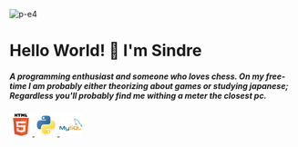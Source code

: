 <!--Profile views-->
<p align="left"> 
  <img src="https://komarev.com/ghpvc/?username=p-e4&label=Profile%20views&color=0e75b6&style=flat" alt="p-e4" /> 
</p>

<h1 align="left">Hello World! 👋 I'm Sindre</h1>
<!--<h3 align="center">[Subtitle text pending. . .]</h3>


<!--Connections-->
<!--<h3 align="left">Connect with me:</h3>
<p align="left">
<a href="https://linkedin.com/in/sindre-lien-a842a632a" target="blank">
  <img align="center" src="https://raw.githubusercontent.com/rahuldkjain/github-profile-readme-generator/master/src/images/icons/Social/linked-in-alt.svg" alt="sindre-lien-a842a632a" height="30" width="40" />
</a>
</p>
-->

<!--Subtext-->
<h5>
  A programming enthusiast and someone who loves chess. On my free-time I am probably either theorizing about games or studying japanese; 
  <br> Regardless you'll probably find me withing a meter the closest pc.
</h5>

<!--Languages-->
<p align="left"> 
<a href="https://www.w3.org/html/" target="_blank" rel="noreferrer"> 
  <img src="https://raw.githubusercontent.com/devicons/devicon/master/icons/html5/html5-original-wordmark.svg" alt="html5" width="40" height="40"/>
</a>
<a href="https://www.python.org" target="_blank" rel="noreferrer"> 
  <img src="https://raw.githubusercontent.com/devicons/devicon/master/icons/python/python-original.svg" alt="python" width="40" height="40"/>
</a>
<a href="https://www.mysql.com/" target="_blank" rel="noreferrer"> 
  <img src="https://raw.githubusercontent.com/devicons/devicon/master/icons/mysql/mysql-original-wordmark.svg" alt="mysql" width="40" height="40"/> 
</a>
</p>

<!--Languages stats-->
<!--<p>
  <img align="left" src="https://github-readme-stats.vercel.app/api/top-langs?username=p-e4&show_icons=true&locale=en&layout=compact" alt="p-e4" /></p>
-->

<!--Contribution stats-->
<!--<p>
  <img align="center" src="https://github-readme-streak-stats.herokuapp.com/?user=p-e4&" alt="p-e4" />
</p>

